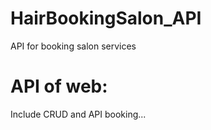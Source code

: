 # HairBookingSalon_API
API for booking salon services
# API of web:
Include CRUD and API booking...
